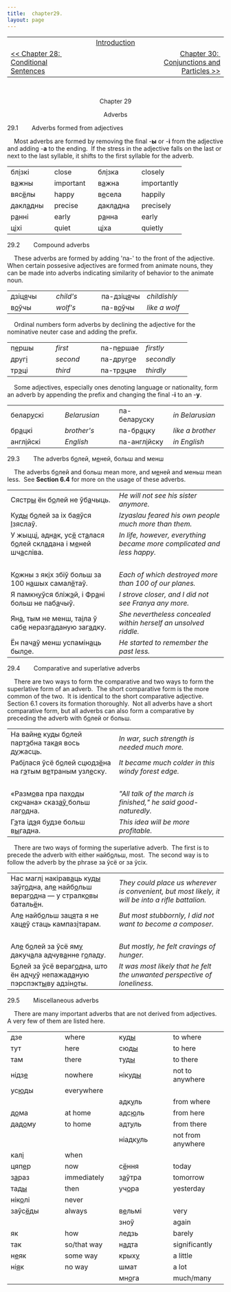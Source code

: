 ```yaml
---
title:  chapter29. 
layout: page
---
```



<table>
<colgroup>
<col style="width: 33%" />
<col style="width: 33%" />
<col style="width: 33%" />
</colgroup>
<tbody>
<tr class="odd">
<td><br />
</td>
<td style="text-align: center;"><a href="introduction.html">Introduction</a><br />
</td>
<td style="text-align: right;"><br />
</td>
</tr>
<tr class="even">
<td><a href="chapter28.html">&lt;&lt; Chapter 28:  Conditional Sentences</a><br />
</td>
<td style="text-align: center;"><br />
</td>
<td style="text-align: right;"><a href="chapter30.html">Chapter 30:  Conjunctions and Particles &gt;&gt;</a></td>
</tr>
</tbody>
</table>

<span class="small"><span class="small">  
</span></span>  

<div style="text-align: center;">

Chapter 29  
  
Adverbs  

</div>

  
29.1        Adverbs formed from adjectives  
  
    Most adverbs are formed by removing the final
-<span style="font-weight: bold;">ы</span> or
-<span style="font-weight: bold;">і</span> from the adjective and adding
-<span style="font-weight: bold;">а</span> to the ending.  If the stress
in the adjective falls on the last or next to the last syllable, it
shifts to the first syllable for the adverb.  
  

<table>
<colgroup>
<col style="width: 25%" />
<col style="width: 25%" />
<col style="width: 25%" />
<col style="width: 25%" />
</colgroup>
<tbody>
<tr class="odd">
<td>бл<span style="text-decoration: underline;">і</span>зкі<br />
</td>
<td>close<br />
</td>
<td>бл<span style="text-decoration: underline;">і</span>зка<br />
</td>
<td>closely<br />
</td>
</tr>
<tr class="even">
<td>в<span style="text-decoration: underline;">а</span>жны<br />
</td>
<td>important<br />
</td>
<td>в<span style="text-decoration: underline;">а</span>жна<br />
</td>
<td>importantly<br />
</td>
</tr>
<tr class="odd">
<td>вяс<span style="text-decoration: underline;">ё</span>лы<br />
</td>
<td>happy<br />
</td>
<td>в<span style="text-decoration: underline;">е</span>села<br />
</td>
<td>happily<br />
</td>
</tr>
<tr class="even">
<td>дакл<span style="text-decoration: underline;">а</span>дны<br />
</td>
<td>precise<br />
</td>
<td>дакл<span style="text-decoration: underline;">а</span>дна<br />
</td>
<td>precisely<br />
</td>
</tr>
<tr class="odd">
<td>р<span style="text-decoration: underline;">а</span>нні<br />
</td>
<td>early<br />
</td>
<td>р<span style="text-decoration: underline;">а</span>нна<br />
</td>
<td>early<br />
</td>
</tr>
<tr class="even">
<td>ц<span style="text-decoration: underline;">і</span>хі<br />
</td>
<td>quiet<br />
</td>
<td>ц<span style="text-decoration: underline;">і</span>ха<br />
</td>
<td>quietly<br />
</td>
</tr>
</tbody>
</table>

  
  
29.2        Compound adverbs  
  
    These adverbs are formed by adding 'па-' to the front of the
adjective.  When certain possesive adjectives are formed from animate
nouns, they can be made into adverbs indicating similarity of behavior
to the animate noun.  
  

<table>
<colgroup>
<col style="width: 25%" />
<col style="width: 25%" />
<col style="width: 25%" />
<col style="width: 25%" />
</colgroup>
<tbody>
<tr class="odd">
<td>дзіц<span style="text-decoration: underline;">я</span>чы<br />
</td>
<td><span style="font-style: italic;">child's</span><br />
</td>
<td>па-дзіц<span style="text-decoration: underline;">я</span>чы<br />
</td>
<td><span style="font-style: italic;">childishly</span><br />
</td>
</tr>
<tr class="even">
<td>в<span style="text-decoration: underline;">о</span>ўчы<br />
</td>
<td><span style="font-style: italic;">wolf's</span><br />
</td>
<td>па-в<span style="text-decoration: underline;">о</span>ўчы<br />
</td>
<td><span style="font-style: italic;">like a wolf</span><br />
</td>
</tr>
</tbody>
</table>

  
  
    Ordinal numbers form adverbs by declining the adjective for the
nominative neuter case and adding the prefix.  
  

<table>
<colgroup>
<col style="width: 25%" />
<col style="width: 25%" />
<col style="width: 25%" />
<col style="width: 25%" />
</colgroup>
<tbody>
<tr class="odd">
<td>п<span style="text-decoration: underline;">е</span>ршы<br />
</td>
<td><span style="font-style: italic;">first</span><br />
</td>
<td>па-п<span style="text-decoration: underline;">е</span>ршае<br />
</td>
<td><span style="font-style: italic;">firstly</span><br />
</td>
</tr>
<tr class="even">
<td>друг<span style="text-decoration: underline;">і</span><br />
</td>
<td><span style="font-style: italic;">second</span><br />
</td>
<td>па-друг<span style="text-decoration: underline;">о</span>е<br />
</td>
<td><span style="font-style: italic;">secondly</span><br />
</td>
</tr>
<tr class="odd">
<td>тр<span style="text-decoration: underline;">э</span>ці<br />
</td>
<td><span style="font-style: italic;">third</span><br />
</td>
<td>па-тр<span style="text-decoration: underline;">э</span>цяе<br />
</td>
<td><span style="font-style: italic;">thirdly</span><br />
</td>
</tr>
</tbody>
</table>

  
  
    Some adjectives, especially ones denoting language or nationality,
form an adverb by appending the prefix and changing the final
-<span style="font-weight: bold;">і</span> to an
-<span style="font-weight: bold;">у</span>.  
  

<table>
<colgroup>
<col style="width: 25%" />
<col style="width: 25%" />
<col style="width: 25%" />
<col style="width: 25%" />
</colgroup>
<tbody>
<tr class="odd">
<td>белар<span style="text-decoration: underline;">у</span>скі<br />
</td>
<td><span style="font-style: italic;">Belarusian</span><br />
</td>
<td>па-белар<span style="text-decoration: underline;">у</span>ску<br />
</td>
<td><span style="font-style: italic;">in Belarusian</span><br />
</td>
</tr>
<tr class="even">
<td>бр<span style="text-decoration: underline;">а</span>цкі<br />
</td>
<td><span style="font-style: italic;">brother's</span><br />
</td>
<td>па-бр<span style="text-decoration: underline;">а</span>цку<br />
</td>
<td><span style="font-style: italic;">like a brother</span><br />
</td>
</tr>
<tr class="odd">
<td>англ<span style="text-decoration: underline;">і</span>йскі<br />
</td>
<td><span style="font-style: italic;">English</span><br />
</td>
<td>па-англ<span style="text-decoration: underline;">і</span>йску<br />
</td>
<td><span style="font-style: italic;">in English</span><br />
</td>
</tr>
</tbody>
</table>

  
  
29.3        The adverbs
б<span style="text-decoration: underline;">о</span>лей,
м<span style="text-decoration: underline;">е</span>ней, больш and
менш  
  
    The adverbs б<span style="text-decoration: underline;">о</span>лей
and больш mean more, and
м<span style="text-decoration: underline;">е</span>ней and меньш mean
less.  See <span style="font-weight: bold;">Section 6.4</span> for more
on the usage of these adverbs.  
  

<table>
<colgroup>
<col style="width: 50%" />
<col style="width: 50%" />
</colgroup>
<tbody>
<tr class="odd">
<td>Сястр<span style="text-decoration: underline;">ы</span> ён б<span style="text-decoration: underline;">о</span>лей не ўб<span style="text-decoration: underline;">а</span>чыць.<br />
</td>
<td><span style="font-style: italic;">He will not see his sister anymore.</span><br />
</td>
</tr>
<tr class="even">
<td>Куд<span style="text-decoration: underline;">ы</span> б<span style="text-decoration: underline;">о</span>лей за іх ба<span style="text-decoration: underline;">я</span>ўся <span style="text-decoration: underline;">І</span>зяслаў.<br />
</td>
<td><span style="font-style: italic;">Izyaslau feared his own people much more than them.</span><br />
</td>
</tr>
<tr class="odd">
<td>У жыцц<span style="text-decoration: underline;">і</span>, адн<span style="text-decoration: underline;">а</span>к, ус<span style="text-decoration: underline;">ё</span> ст<span style="text-decoration: underline;">а</span>лася б<span style="text-decoration: underline;">о</span>лей скл<span style="text-decoration: underline;">а</span>дана і м<span style="text-decoration: underline;">е</span>ней шч<span style="text-decoration: underline;">а</span>сліва.<br />
</td>
<td><span style="font-style: italic;">In life, however, everything became more complicated and less happy.</span><br />
</td>
</tr>
<tr class="even">
<td><br />
</td>
<td><br />
</td>
</tr>
<tr class="odd">
<td>К<span style="text-decoration: underline;">о</span>жны з як<span style="text-decoration: underline;">і</span>х збіў больш за 100 н<span style="text-decoration: underline;">а</span>шых самал<span style="text-decoration: underline;">ё</span>таў.<br />
</td>
<td><span style="font-style: italic;">Each of which destroyed more than 100 of our planes.</span><br />
</td>
</tr>
<tr class="even">
<td>Я памкн<span style="text-decoration: underline;">у</span>ўся бліж<span style="text-decoration: underline;">э</span>й, і Фр<span style="text-decoration: underline;">а</span>ні больш не паб<span style="text-decoration: underline;">а</span>чыў.<br />
</td>
<td><span style="font-style: italic;">I strove closer, and I did not see Franya any more.</span><br />
</td>
</tr>
<tr class="odd">
<td>Ян<span style="text-decoration: underline;">а</span>, тым не менш, та<span style="text-decoration: underline;">і</span>ла ў саб<span style="text-decoration: underline;">е</span> неразг<span style="text-decoration: underline;">а</span>даную заг<span style="text-decoration: underline;">а</span>дку.<br />
</td>
<td><span style="font-style: italic;">She nevertheless concealed within herself an unsolved riddle.</span><br />
</td>
</tr>
<tr class="even">
<td>Ён пач<span style="text-decoration: underline;">а</span>ў менш успамін<span style="text-decoration: underline;">а</span>ць был<span style="text-decoration: underline;">о</span>е.<br />
</td>
<td><span style="font-style: italic;">He started to remember the past less.</span><br />
</td>
</tr>
</tbody>
</table>

  
  
29.4        Comparative and superlative adverbs  
  
    There are two ways to form the comparative and two ways to form the
superlative form of an adverb.  The short comparative form is the more
common of the two.  It is identical to the short comparative adjective. 
Section 6.1 covers its formation thoroughly.  Not all adverbs have a
short comparative form, but all adverbs can also form a comparative by
preceding the adverb with
б<span style="text-decoration: underline;">о</span>лей or больш.  
  

<table>
<colgroup>
<col style="width: 50%" />
<col style="width: 50%" />
</colgroup>
<tbody>
<tr class="odd">
<td>На вайн<span style="text-decoration: underline;">е</span> куды б<span style="text-decoration: underline;">о</span>лей парт<span style="text-decoration: underline;">э</span>бна так<span style="text-decoration: underline;">а</span>я вось д<span style="text-decoration: underline;">у</span>жасць.<br />
</td>
<td><span style="font-style: italic;">In war, such strength is needed much more.</span><br />
</td>
</tr>
<tr class="even">
<td>Раб<span style="text-decoration: underline;">і</span>лася ўсё б<span style="text-decoration: underline;">о</span>лей сцюдз<span style="text-decoration: underline;">ё</span>на на г<span style="text-decoration: underline;">э</span>тым в<span style="text-decoration: underline;">е</span>траным узл<span style="text-decoration: underline;">е</span>ску.<br />
</td>
<td><span style="font-style: italic;">It became much colder in this windy forest edge.</span><br />
</td>
</tr>
<tr class="odd">
<td><br />
</td>
<td><br />
</td>
</tr>
<tr class="even">
<td>«Разм<span style="text-decoration: underline;">о</span>ва пра пах<span style="text-decoration: underline;">о</span>ды ск<span style="text-decoration: underline;">о</span>чана» сказ<span style="text-decoration: underline;">аў </span>больш лаг<span style="text-decoration: underline;">о</span>дна.<br />
</td>
<td><span style="font-style: italic;">"All talk of the march is finished," he said good-naturedly.</span><br />
</td>
</tr>
<tr class="odd">
<td>Г<span style="text-decoration: underline;">э</span>та ід<span style="text-decoration: underline;">э</span>я б<span style="text-decoration: underline;">у</span>дзе больш в<span style="text-decoration: underline;">ы</span>гадна.<br />
</td>
<td><span style="font-style: italic;">This idea will be more profitable.</span><br />
</td>
</tr>
</tbody>
</table>

  
    There are two ways of forming the superlative adverb.  The first is
to precede the adverb with either
найб<span style="text-decoration: underline;">о</span>льш, most. 
The second way is to follow the adverb by the phrase за ўсё or за
ўсіх.  
  

<table>
<colgroup>
<col style="width: 50%" />
<col style="width: 50%" />
</colgroup>
<tbody>
<tr class="odd">
<td>Нас магл<span style="text-decoration: underline;">і</span> накірав<span style="text-decoration: underline;">а</span>ць куд<span style="text-decoration: underline;">ы</span> заўг<span style="text-decoration: underline;">о</span>дна, ал<span style="text-decoration: underline;">е</span> найб<span style="text-decoration: underline;">о</span>льш вераг<span style="text-decoration: underline;">о</span>дна — у стралк<span style="text-decoration: underline;">о</span>вы баталь<span style="text-decoration: underline;">ё</span>н.<br />
</td>
<td><span style="font-style: italic;">They could place us wherever is convenient, but most likely, it will be into a rifle battalion.</span><br />
</td>
</tr>
<tr class="even">
<td>Ал<span style="text-decoration: underline;">е</span> найб<span style="text-decoration: underline;">о</span>льш зац<span style="text-decoration: underline;">я</span>та я не хац<span style="text-decoration: underline;">е</span>ў стаць кампаз<span style="text-decoration: underline;">і</span>тарам.<br />
</td>
<td><span style="font-style: italic;">But most stubbornly, I did not want to become a composer.</span><br />
</td>
</tr>
<tr class="odd">
<td><br />
</td>
<td><br />
</td>
</tr>
<tr class="even">
<td>Ал<span style="text-decoration: underline;">е</span> б<span style="text-decoration: underline;">о</span>лей за ўсё ям<span style="text-decoration: underline;">у</span> дакуч<span style="text-decoration: underline;">а</span>ла адчув<span style="text-decoration: underline;">а</span>нне г<span style="text-decoration: underline;">о</span>ладу.<br />
</td>
<td><span style="font-style: italic;">But mostly, he felt cravings of hunger.</span><br />
</td>
</tr>
<tr class="odd">
<td>Б<span style="text-decoration: underline;">о</span>лей за ўсё вераг<span style="text-decoration: underline;">о</span>дна, што ён адч<span style="text-decoration: underline;">у</span>ў непажад<span style="text-decoration: underline;">а</span>ную пэрспэкт<span style="text-decoration: underline;">ы</span>ву адзін<span style="text-decoration: underline;">о</span>ты.<br />
</td>
<td><span style="font-style: italic;">It was most likely that he felt the unwanted perspective of loneliness.</span><br />
</td>
</tr>
</tbody>
</table>

  
  
29.5        Miscellaneous adverbs  
  
    There are many important adverbs that are not derived from
adjectives.  A very few of them are listed here.  
  

<table>
<colgroup>
<col style="width: 25%" />
<col style="width: 25%" />
<col style="width: 25%" />
<col style="width: 25%" />
</colgroup>
<tbody>
<tr class="odd">
<td>дзе<br />
</td>
<td>where<br />
</td>
<td>куд<span style="text-decoration: underline;">ы</span><br />
</td>
<td>to where<br />
</td>
</tr>
<tr class="even">
<td>тут<br />
</td>
<td>here<br />
</td>
<td>сюд<span style="text-decoration: underline;">ы</span><br />
</td>
<td>to here<br />
</td>
</tr>
<tr class="odd">
<td>там<br />
</td>
<td>there<br />
</td>
<td>туд<span style="text-decoration: underline;">ы</span><br />
</td>
<td>to there<br />
</td>
</tr>
<tr class="even">
<td>нідз<span style="text-decoration: underline;">е</span><br />
</td>
<td>nowhere<br />
</td>
<td>нікуд<span style="text-decoration: underline;">ы</span><br />
</td>
<td>not to anywhere<br />
</td>
</tr>
<tr class="odd">
<td>ус<span style="text-decoration: underline;">ю</span>ды<br />
</td>
<td>everywhere<br />
</td>
<td><br />
</td>
<td><br />
</td>
</tr>
<tr class="even">
<td><br />
</td>
<td><br />
</td>
<td>адк<span style="text-decoration: underline;">у</span>ль<br />
</td>
<td>from where<br />
</td>
</tr>
<tr class="odd">
<td>д<span style="text-decoration: underline;">о</span>ма<br />
</td>
<td>at home<br />
</td>
<td>адс<span style="text-decoration: underline;">ю</span>ль<br />
</td>
<td>from here<br />
</td>
</tr>
<tr class="even">
<td>дад<span style="text-decoration: underline;">о</span>му<br />
</td>
<td>to home<br />
</td>
<td>адт<span style="text-decoration: underline;">у</span>ль<br />
</td>
<td>from there<br />
</td>
</tr>
<tr class="odd">
<td><br />
</td>
<td><br />
</td>
<td>ніадк<span style="text-decoration: underline;">у</span>ль<br />
</td>
<td>not from anywhere<br />
</td>
</tr>
<tr class="even">
<td>кал<span style="text-decoration: underline;">і</span><br />
</td>
<td>when<br />
</td>
<td><br />
</td>
<td><br />
</td>
</tr>
<tr class="odd">
<td>цяп<span style="text-decoration: underline;">е</span>р<br />
</td>
<td>now<br />
</td>
<td>с<span style="text-decoration: underline;">ё</span>ння<br />
</td>
<td>today<br />
</td>
</tr>
<tr class="even">
<td>з<span style="text-decoration: underline;">а</span>раз<br />
</td>
<td>immediately<br />
</td>
<td>з<span style="text-decoration: underline;">а</span>ўтра<br />
</td>
<td>tomorrow<br />
</td>
</tr>
<tr class="odd">
<td>тад<span style="text-decoration: underline;">ы</span><br />
</td>
<td>then<br />
</td>
<td>уч<span style="text-decoration: underline;">о</span>ра<br />
</td>
<td>yesterday<br />
</td>
</tr>
<tr class="even">
<td>нік<span style="text-decoration: underline;">о</span>лі<br />
</td>
<td>never<br />
</td>
<td><br />
</td>
<td><br />
</td>
</tr>
<tr class="odd">
<td>заўс<span style="text-decoration: underline;">ё</span>ды<br />
</td>
<td>always<br />
</td>
<td>в<span style="text-decoration: underline;">е</span>льмі<br />
</td>
<td>very<br />
</td>
</tr>
<tr class="even">
<td><br />
</td>
<td><br />
</td>
<td>зноў<br />
</td>
<td>again<br />
</td>
</tr>
<tr class="odd">
<td>як<br />
</td>
<td>how<br />
</td>
<td>ледзь<br />
</td>
<td>barely<br />
</td>
</tr>
<tr class="even">
<td>так<br />
</td>
<td>so/that way<br />
</td>
<td>н<span style="text-decoration: underline;">а</span>дта<br />
</td>
<td>significantly<br />
</td>
</tr>
<tr class="odd">
<td>н<span style="text-decoration: underline;">е</span>як<br />
</td>
<td>some way<br />
</td>
<td>крых<span style="text-decoration: underline;">у</span><br />
</td>
<td>a little<br />
</td>
</tr>
<tr class="even">
<td>ні<span style="text-decoration: underline;">я</span>к<br />
</td>
<td>no way<br />
</td>
<td>шмат<br />
</td>
<td>a lot<br />
</td>
</tr>
<tr class="odd">
<td><br />
</td>
<td><br />
</td>
<td>мн<span style="text-decoration: underline;">о</span>га<br />
</td>
<td>much/many<br />
</td>
</tr>
</tbody>
</table>

  


